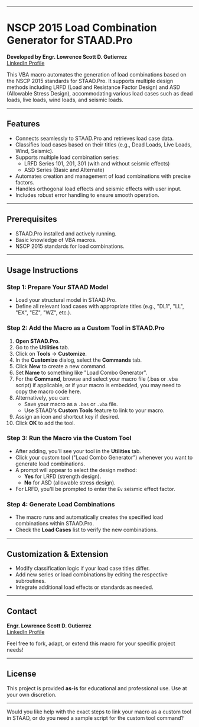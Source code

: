 
---

# NSCP 2015 Load Combination Generator for STAAD.Pro

**Developed by Engr. Lowrence Scott D. Gutierrez**  
[LinkedIn Profile](https://www.linkedin.com/in/lsdg)

This VBA macro automates the generation of load combinations based on the NSCP 2015 standards for STAAD.Pro. It supports multiple design methods including LRFD (Load and Resistance Factor Design) and ASD (Allowable Stress Design), accommodating various load cases such as dead loads, live loads, wind loads, and seismic loads.

---

## Features

- Connects seamlessly to STAAD.Pro and retrieves load case data.
- Classifies load cases based on their titles (e.g., Dead Loads, Live Loads, Wind, Seismic).
- Supports multiple load combination series:
  - LRFD Series 101, 201, 301 (with and without seismic effects)
  - ASD Series (Basic and Alternate)
- Automates creation and management of load combinations with precise factors.
- Handles orthogonal load effects and seismic effects with user input.
- Includes robust error handling to ensure smooth operation.

---

## Prerequisites

- STAAD.Pro installed and actively running.
- Basic knowledge of VBA macros.
- NSCP 2015 standards for load combinations.

---

## Usage Instructions

### Step 1: Prepare Your STAAD Model
- Load your structural model in STAAD.Pro.
- Define all relevant load cases with appropriate titles (e.g., "DL1", "LL", "EX", "EZ", "WZ", etc.).

### Step 2: Add the Macro as a Custom Tool in STAAD.Pro
1. **Open STAAD.Pro**.
2. Go to the **Utilities** tab.
3. Click on **Tools** → **Customize**.
4. In the **Customize** dialog, select the **Commands** tab.
5. Click **New** to create a new command.
6. Set **Name** to something like "Load Combo Generator".
7. For the **Command**, browse and select your macro file (.bas or .vba script) if applicable, or if your macro is embedded, you may need to copy the macro code here.
8. Alternatively, you can:
   - Save your macro as a `.bas` or `.vba` file.
   - Use STAAD's **Custom Tools** feature to link to your macro.
9. Assign an icon and shortcut key if desired.
10. Click **OK** to add the tool.

### Step 3: Run the Macro via the Custom Tool
- After adding, you'll see your tool in the **Utilities** tab.
- Click your custom tool ("Load Combo Generator") whenever you want to generate load combinations.
- A prompt will appear to select the design method:
  - **Yes** for LRFD (strength design).
  - **No** for ASD (allowable stress design).
- For LRFD, you'll be prompted to enter the `Ev` seismic effect factor.

### Step 4: Generate Load Combinations
- The macro runs and automatically creates the specified load combinations within STAAD.Pro.
- Check the **Load Cases** list to verify the new combinations.

---

## Customization & Extension

- Modify classification logic if your load case titles differ.
- Add new series or load combinations by editing the respective subroutines.
- Integrate additional load effects or standards as needed.

---

## Contact

**Engr. Lowrence Scott D. Gutierrez**  
[LinkedIn Profile](https://www.linkedin.com/in/lsdg)

Feel free to fork, adapt, or extend this macro for your specific project needs!

---

## License

This project is provided **as-is** for educational and professional use. Use at your own discretion.

---

Would you like help with the exact steps to link your macro as a custom tool in STAAD, or do you need a sample script for the custom tool command?
